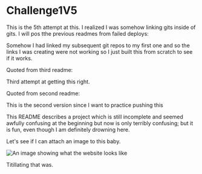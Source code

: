 # Challenge1V5

This is the 5th attempt at this. I realized I was somehow linking gits inside of gits.
I will pos tthe previous readmes from failed deploys:

Somehow I had linked my subsequent git repos to my first one and so the links I was creating were not working so I just built this from scratch to see if it works.

Quoted from third readme:

Third attempt at getting this right.

Quoted from second readme:

This is the second version since I want to practice pushing this

This README describes a project which is still incomplete and seemed awfully confusing at the beginning but now is only terribly confusing; but it is fun, even though I am definitely drowning here.

Let's see if I can attach an image to this baby.

![An image showing what the website looks like](/Challenge1V5/Screenshot%202022-04-28%20at%2022-42-52%20A%20Concise%20Descriptive%20Title.png)

Titillating that was.
